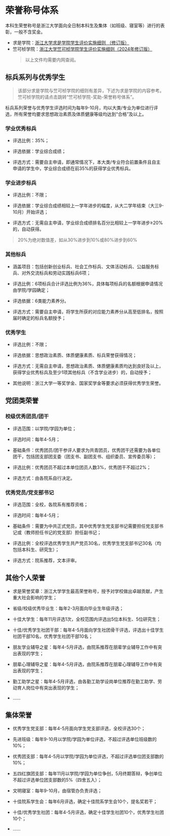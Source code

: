 # 荣誉称号体系

本科生荣誉称号是浙江大学面向全日制本科生及集体（如班级、寝室等）进行的表彰，一般不含奖金。

- 求是学院：[浙江大学求是学院学生评价实施细则 （修订版）](https://zjuers.com/rd?url=http://qsxy.zju.edu.cn/2021/0910/c30813a2420359/page.psp)
- 竺可桢学院：[浙江大学竺可桢学院学生评价实施细则（2024年修订版）](https://zjuers.com/rd?url=http://office.ckc.zju.edu.cn/2024/1210/c35002a3001451/page.psp)
  > 以上文件均需要内网查阅。

## 标兵系列与优秀学生

> 该部分求是学院与竺可桢学院的细则有差异，下述为求是学院的内容参考。竺可桢学院的请点击跳转“竺可桢学院-奖助-荣誉称号体系”。

标兵系列荣誉与优秀学生评选时间为每年9-10月，均以大类/专业为单位进行评选，所有荣誉均要求思想政治素质及体质健康等级均达到“合格”及以上。

### 学业优秀标兵

- 评选比例：35%；

- 评选依据：学业综合成绩；

- 评选方式：需要自主申请，即通常情况下，本大类/专业符合前置条件且自主申请的学生中，学业综合成绩在前35%的获得学业优秀标兵。

### 学业进步标兵

- 评选比例：不限；

- 评选依据：学业综合成绩相较上一学年进步的幅度，从大二学年结束（大三9-10月）开始评选；

- 评选方式：无需自主申请，学业综合成绩排名百分比相较上一学年进步≥20%的，自动获得。
>20%为绝对数值差，如从30%进步到10%或80%进步到60%

### 其他标兵

- 涵盖项目：包括创新创业标兵、社会工作标兵、文体活动标兵、公益服务标兵、对外交流标兵和劳动实践标兵6项；

- 评选比例：6项标兵合计评选比例为36%，具体每项标兵的名额根据申请情况由学院/学园确定；

- 评选依据：6类能力素养分。

- 评选方式：需要自主申请，将学生所获的对应能力素养分从高至低排名，按照届时确定的标兵名额授予；

### 优秀学生

- 评选比例：不限；

- 评选依据：思想政治素质、体质健康素质、标兵荣誉获得情况；

- 评选方式：无需自主申请，思想政治素质、体质健康素质均达到良好及以上，获得学业优秀标兵及至少1项其他标兵（不含学业进步）的，自动授予；

- 其他说明：浙江大学一等奖学金、国家奖学金等要求必须获得优秀学生荣誉。

## 党团类荣誉

### 校级优秀团员/团干

- 评选范围：以学院/学园为单位；

- 评选时间：每年4-5月；

- 基础条件：优秀团员/团干参评人要求为共青团员，优秀团干还需要为各单位团干，包括团支部团支委（团支书、副团支书、组织委员、宣传委员等）；

- 评选比例：优秀团员不超过本单位团员人数3%，优秀团干不超过2%；

- 评选方式：由各院系自行决定。

### 优秀党员/党支部书记

- 评选范围：全校，各院系有推荐资格；

- 评选时间：每年4-5月；

- 基础条件：需要为中共正式党员，其中优秀学生党支部书记需要担任党支部书记或（教师担任书记的党支部）担任副书记；

- 评选比例：全校评选优秀学生共产党员30名，优秀学生党支部书记30名（均包括本科生、研究生）；

- 评选方式：院系推荐，文本评审。

## 其他个人荣誉

- 求是荣誉奖章：浙江大学学生最高荣誉称号，授予对学校做出卓越贡献，产生重大社会影响的学生；

- 省级/校级优秀毕业生：每年2-3月面向毕业生年级评选；

- 十佳大学生：每年11月评选1次，全校范围内评选出5位本科生、5位研究生；

- 十佳/优秀学生社团干部：每年4-5月面向学生社团骨干评选，评选出十佳学生社团干部10名，优秀学生社团干部10名；

- 朋友学业辅导之星：每年4-5月评选，由院系推荐在朋辈学业辅导工作中有突出表现的学生；

- 朋辈心理辅导之星：每年4-5月评选，由院系推荐在朋辈心理辅导工作中有突出表现的学生；

- 勤工助学之星：每年4-5月评选，由各勤工助学设岗单位推荐在勤工助学、劳动育人岗位中有突出表现的学生；

- ……

## 集体荣誉

- 优秀学生党支部：每年4-5月面向学生党支部评选，全校评选30个；

- 先进班级：每年9-10月以学院/学园为单位评选，不超过评选单位班级数的10%；

- 优秀团支部：每年4-5月以学院/学园为单位评选，不超过评选单位团支部数的10%；

- 五四红旗团支部：每年11月以学院/学园为单位争创，5月终期答辩，争创单位不超过评选单位团支部数的5%（四舍五入）；

- 文明寝室：每年9-10月，由宿管办负责评选；

- 十佳院系学生会：每年6月评选，确定十佳院系学生会10个，提名奖若干；

- 十佳/优秀学生社团：每年4-5月评选，确定十佳学生社团10个，优秀学生社团10个；

- ……
